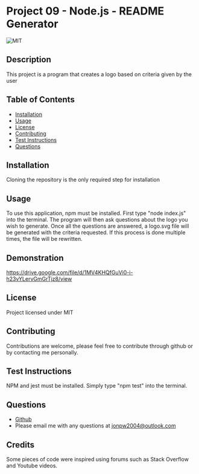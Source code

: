 # Project 09 - Node.js - README Generator
  ![MIT](https://img.shields.io/badge/license-MIT-blue)

  ## Description

  This project is a program that creates a logo based on criteria given by the user

  ## Table of Contents

  * [Installation](#installation)
  * [Usage](#usage)
  * [License](#license)
  * [Contributing](#contributing)
  * [Test Instructions](#test-instructions)
  * [Questions](#questions)

  ## Installation

  Cloning the repository is the only required step for installation

  ## Usage

  To use this application, npm must be installed. First type "node index.js" into the terminal. The program will then ask questions about the logo you wish to generate.
  Once all the questions are answered, a logo.svg file will be generated with the criteria requested. If this process is done multiple times, the file will be rewritten.

  ## Demonstration

  https://drive.google.com/file/d/1MV4KHQfGuVi0-i-h23vYLervGmGrTjz8/view

  ## License

  Project licensed under MIT

  ## Contributing

  Contributions are welcome, please feel free to contribute through github or by contacting me personally.

  ## Test Instructions

  NPM and jest must be installed. Simply type "npm test" into the terminal.

  ## Questions

  * [Github](https://github.com/Sohzo)
  * Please email me with any questions at jonpw2004@outlook.com

  ## Credits

  Some pieces of code were inspired using forums such as Stack Overflow and Youtube videos.